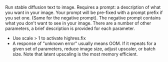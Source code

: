Run stable diffusion text to image. Requires a prompt: a description of what you want in your image. Your prompt will be pre-fixed with a prompt prefix if you set one. (Same for the negative prompt). The negative prompt contains what you don't want to see in your image. There are a number of other parameters, a brief description is provided for each parameter.

* Use scale > 1 to activate highres.fix 
* A response of "unknown error" usually means OOM. If it repeats for a given set of parameters, reduce image size, adjust upscaler, or batch size. Note that latent upscaling is the most memory efficient.